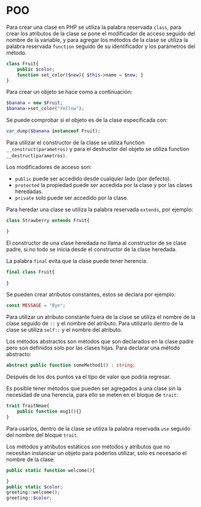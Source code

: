 # POO

Para crear una clase en PHP se utiliza la palabra reservada `class`, para crear los atributos de la clase se pone el modificador de acceso seguido del nombre de la variable, y para agregar los métodos de la clase se utiliza la palabra reservada `function` seguido de su identificador y los parámetros del método. 

~~~php
class Fruit{
    public $color;
    function set_color($new){ $this->name = $new; }
}
~~~

Para crear un objeto se hace como a continuación: 

~~~php
$banana = new $Fruit;
$banana->set_color("Yellow");
~~~

Se puede comprobar si el objeto es de la clase especificada con: 

~~~php
var_dump($banana instanceof Fruit);
~~~

 Para utilizar el constructor de la clase se utiliza function `__construct(parametros)` y para el destructor del objeto se utiliza function `__destruct(parametros)`. 

Los modificadores de acceso son: 

- `public` puede ser accedido desde cualquier lado (por defecto). 
- `protected` la propiedad puede ser accedida por la clase y por las clases heredadas. 
- `private` solo puede ser accedido por la clase. 

Para heredar una clase se utiliza la palabra reservada `extends`, por ejemplo: 

~~~php
class Strawberry extends Fruit{

}
~~~

El constructor de una clase heredada no llama al constructor de se clase padre, si no todo se inicia desde el constructor de la clase heredada. 

La palabra `final` evita que la clase puede tener herencia. 

~~~php
final class Fruit{
    
}
~~~

Se pueden crear atributos constantes, estos se declara por ejemplo: 

~~~php
const MESSAGE = "Bye";
~~~

Para utilizar un atributo constante fuera de la clase se utiliza el nombre de la clase seguido de `::` y el nombre del atributo. Para utilizarlo dentro de la clase se utiliza `self::` y el nombre del atributo. 

Los métodos abstractos son métodos que son declarados en la clase padre pero son definidos solo por las clases hijas. Para declarar una método abstracto:

~~~php
abstract public function someMethod1() : string;
~~~

Después de los dos puntos va el tipo de valor que podría regresar.

Es posible tener métodos que pueden ser agregados a una clase sin la necesidad de una herencia, para ello se meten en el bloque de `trait`: 

~~~php
trait TraitNmae{
	public function msg1(){}
}
~~~

Para usarlos, dentro de la clase se utiliza la palabra reservada `use` seguido del nombre del bloque `trait`.  

Los métodos y atributos estáticos son métodos y atributos que no necesitan instanciar un objeto para poderlos utilizar, solo es necesario el nombre de la clase. 

~~~php
public static function welcome(){

}
public static $color;
greeting::welcome();
greeting::$color;
~~~